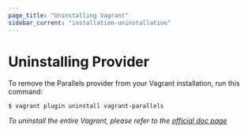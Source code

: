 ```yaml
---
page_title: "Uninstalling Vagrant"
sidebar_current: "installation-uninstallation"
---
```


# Uninstalling Provider

To remove the Parallels provider from your Vagrant installation, run this
command:

```
$ vagrant plugin uninstall vagrant-parallels
```


*To uninstall the entire Vagrant, please refer to the [official doc page](http://docs.vagrantup.com/v2/installation/uninstallation.html)*